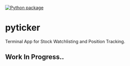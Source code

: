 [![Python package](https://github.com/priyanshus/pyticker/actions/workflows/test.yml/badge.svg?branch=master)](https://github.com/priyanshus/pyticker/actions/workflows/test.yml)
# pyticker
Terminal App for Stock Watchlisting and Position Tracking.

## Work In Progress..
